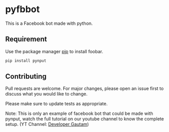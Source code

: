 # pyfbbot
This is a Facebook bot made with python.

## Requirement

Use the package manager [pip](https://pip.pypa.io/en/stable/) to install foobar.

```bash
pip install pynput
```


## Contributing
Pull requests are welcome. For major changes, please open an issue first to discuss what you would like to change.

Please make sure to update tests as appropriate.

Note: This is only an example of facebook bot that could be made with pynput, watch the full tutorial on our youtube channel to know the complete setup. 
(YT Channel: [Developer Gautam](https://www.youtube.com/channel/UCHc8grk1qQ_LjEODq0clKqA))
